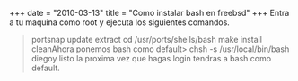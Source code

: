 +++
date = "2010-03-13"
title = "Como instalar bash en freebsd"
+++
Entra a tu maquina como root y ejecuta los siguientes comandos.

> portsnap update extract cd /usr/ports/shells/bash make install cleanAhora ponemos bash como default> chsh -s /usr/local/bin/bash diegoy listo la proxima vez que hagas login tendras a bash como default.
